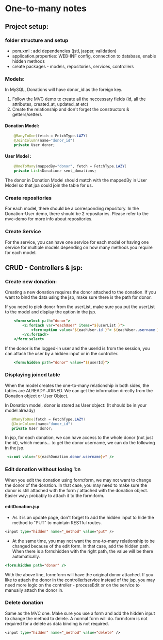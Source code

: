 # One-to-many notes

## Project setup:
### folder structure and setup
- pom.xml : add dependencies (jstl, jasper, validation)
- application.properties: WEB-INF config, connection to database, enable hidden methods
- create packages - models, repositories, services, controllers

### Models:
In MySQL, Donations will have donor_id as the foreign key. 
1. Follow the MVC demo to create all the neccessary fields (id, all the attributes, created_at, updated_at etc)
1. Create the relationship and don't forget the constructors & getters/setters

#### Donation Model: 
```java
    @ManyToOne(fetch = FetchType.LAZY)
    @JoinColumn(name="donor_id")
    private User donor;
```

#### User Model :   
```java
    @OneToMany(mappedBy="donor", fetch = FetchType.LAZY)
    private List<Donation> sent_donations;
```
The donor in Donation Model should match with the mappedBy in User Model so that jpa could join the table for us. 

### Create repositories
For each model, there should be a corresponding repository. In the Donation-User demo, there should be 2 repositories. Please refer to the mvc-demo for more info about repositories.
### Create Service
For the service, you can have one service for each model or having one service for multiple models depending on how many methods you require for each model. 

## CRUD - Controllers & jsp:

### Create new donation:
Creating a new donation requires the donor attached to the donation. If you want to bind the data using the jsp, make sure there is the path for donor. 

If you need to pick donor from the userList, make sure you put the userList to the model and display the option in the jsp. 
```jsp
    <form:select path="donor">
        <c:forEach var="eachUser" items="${userList }">
            <form:option value="${eachUser.id }"> ${eachUser.username } - ${eachUser.email }</form:option>
        </c:forEach>
    </form:select>
```

If the donor is the logged-in user and the userId is from the session, you can attach the user by a hidden input or in the controller. 
```jsp
    <form:hidden path="donor" value="${userId}">
```

### Displaying joined table
When the model creates the one-to-many relationship in both sides, the tables are ALREADY JOINED. We can get the information directly from the Donation object or User Object. 

In Donation model, donor is stored as User object: (It should be in your model already)
 ```java 
    @ManyToOne(fetch = FetchType.LAZY)
    @JoinColumn(name="donor_id")
    private User donor;
```

In jsp, for each donation, we can have access to the whole donor (not just the id), which means... to get the donor username, we can do the following in the jsp. 
```jsp
 <c:out value="${eachDonation.donor.username}>" /> 
 ```

### Edit donation without losing 1:n
When you edit the donation using form:form, we may not want to change the donor of the donation. In that case, you may need to make sure the donor is still attached with the form / attached with the donation object. Easier way: probably to attach it to the form:form.

#### editDonation.jsp
- As it is an update page, don't forget to add the hidden input to hide the method to "PUT" to maintain RESTful routes. 
```jsp 
<input type="hidden" name="_method" value="put" />
```
- At the same time, you may not want the one-to-many relationship to be changed because of the edit form. In that case, add the hidden path. When there is a form:hidden with the right path, the value will be there automatically. 
```jsp 
<form:hidden path="donor" />
```
With the above line, form:form will have the original donor attached. If you like to attach the donor in the controller/service instead of the jsp, you may need more logic on the controller - processEdit or on the service to manually attach the donor in. 


### Delete donation
Same as the MVC one. Make sure you use a form and add the hidden input to change the method to delete. A normal form will do. form:form is not required for a delete as data binding is not required. 
```jsp 
<input type="hidden" name="_method" value="delete" />
```